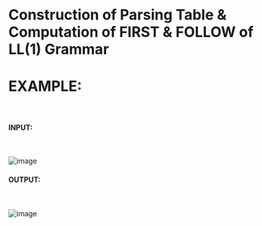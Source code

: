 # Construction of Parsing Table & Computation of FIRST & FOLLOW of LL(1) Grammar
<h1>EXAMPLE:</h1> <br>
<h4>INPUT:</h4> <br>

![image](https://github.com/sushrutwagh/Construction-of-Parsing-Table-Computation-of-FIRST-FOLLOW-of-LL-1-Grammar/assets/116937494/ee20ca18-1955-4d6b-bf04-38dbd65f920c)
<h4>OUTPUT:</h4> <br>

![image](https://github.com/sushrutwagh/Construction-of-Parsing-Table-Computation-of-FIRST-FOLLOW-of-LL-1-Grammar/assets/116937494/eab7d8d1-d92b-4c49-af87-d42253f2831f)

